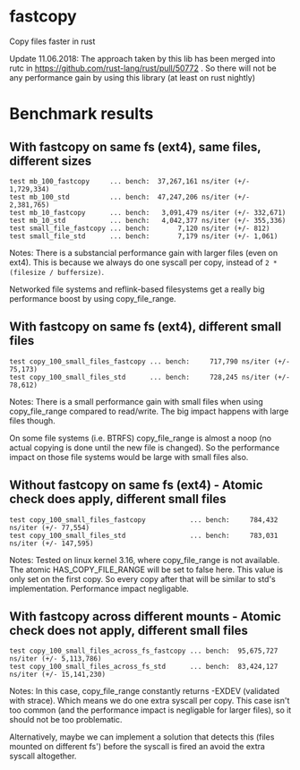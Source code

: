 # fastcopy
Copy files faster in rust

Update 11.06.2018: The approach taken by this lib has been merged into rutc in https://github.com/rust-lang/rust/pull/50772 .
So there will not be any performance gain by using this library (at least on rust nightly)

# Benchmark results
## With fastcopy on same fs (ext4), same files, different sizes
```
test mb_100_fastcopy     ... bench:  37,267,161 ns/iter (+/- 1,729,334)
test mb_100_std          ... bench:  47,247,206 ns/iter (+/- 2,381,765)
test mb_10_fastcopy      ... bench:   3,091,479 ns/iter (+/- 332,671)
test mb_10_std           ... bench:   4,042,377 ns/iter (+/- 355,336)
test small_file_fastcopy ... bench:       7,120 ns/iter (+/- 812)
test small_file_std      ... bench:       7,179 ns/iter (+/- 1,061)
```

Notes: There is a substancial performance gain with larger files (even on ext4). This is because we always do one syscall per copy, instead of `2 * (filesize / buffersize)`.

Networked file systems and reflink-based filesystems get a really big performance boost by using copy_file_range.

## With fastcopy on same fs (ext4), different small files
```
test copy_100_small_files_fastcopy ... bench:     717,790 ns/iter (+/- 75,173)
test copy_100_small_files_std      ... bench:     728,245 ns/iter (+/- 78,612)
```
Notes: There is a small performance gain with small files when using copy_file_range compared to read/write.
The big impact happens with large files though.

On some file systems (i.e. BTRFS) copy_file_range is almost a noop (no actual copying is done until the new file is changed).
So the performance impact on those file systems would be large with small files also.

## Without fastcopy on same fs (ext4) - Atomic check does apply, different small files
```
test copy_100_small_files_fastcopy           ... bench:     784,432 ns/iter (+/- 77,554)
test copy_100_small_files_std                ... bench:     783,031 ns/iter (+/- 147,595)
```

Notes: Tested on linux kernel 3.16, where copy_file_range is not available.
The atomic HAS_COPY_FILE_RANGE will be set to false here. This value is only set on the first copy.
So every copy after that will be similar to std's implementation.
Performance impact negligable.

## With fastcopy across different mounts - Atomic check does not apply, different small files
```
test copy_100_small_files_across_fs_fastcopy ... bench:  95,675,727 ns/iter (+/- 5,113,786)
test copy_100_small_files_across_fs_std      ... bench:  83,424,127 ns/iter (+/- 15,141,230)
```

Notes: In this case, copy_file_range constantly returns -EXDEV (validated with strace). Which means we do one extra syscall per copy. This case isn't too common (and the performance impact is negligable for larger files), so it should not be too problematic.

Alternatively, maybe we can implement a solution that detects this (files mounted on different fs') before the syscall is fired an avoid the extra syscall altogether.

